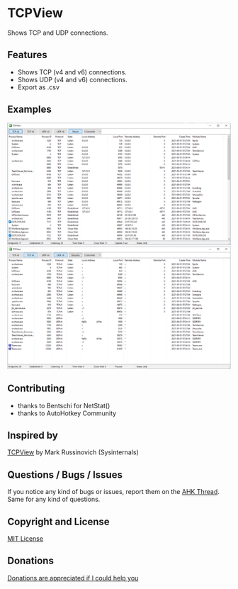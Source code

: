 # TCPView
 Shows TCP and UDP connections.


## Features
* Shows TCP (v4 and v6) connections.
* Shows UDP (v4 and v6) connections.
* Export as .csv


## Examples
![TCPView](img/TCPView_01.png)
![TCPView](img/TCPView_02.png)


## Contributing
* thanks to Bentschi for NetStat()
* thanks to AutoHotkey Community


## Inspired by
[TCPView](https://docs.microsoft.com/en-us/sysinternals/downloads/tcpview) by Mark Russinovich (Sysinternals)


## Questions / Bugs / Issues
If you notice any kind of bugs or issues, report them on the [AHK Thread](https://www.autohotkey.com/boards/viewtopic.php?t=94333). Same for any kind of questions.


## Copyright and License
[MIT License](LICENSE)


## Donations
[Donations are appreciated if I could help you](https://www.paypal.me/smithz)